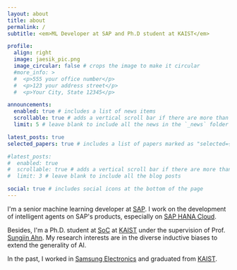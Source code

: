 ```yaml
---
layout: about
title: about
permalink: /
subtitle: <em>ML Developer at SAP and Ph.D student at KAIST</em>

profile:
  align: right
  image: jaesik_pic.png
  image_circular: false # crops the image to make it circular
  #more_info: >
  #  <p>555 your office number</p>
  #  <p>123 your address street</p>
  #  <p>Your City, State 12345</p>

announcements:
  enabled: true # includes a list of news items
  scrollable: true # adds a vertical scroll bar if there are more than 3 news items
  limit: 5 # leave blank to include all the news in the `_news` folder

latest_posts: true
selected_papers: true # includes a list of papers marked as "selected={true}"

#latest_posts:
#  enabled: true
#  scrollable: true # adds a vertical scroll bar if there are more than 3 new posts items
#  limit: 3 # leave blank to include all the blog posts

social: true # includes social icons at the bottom of the page
---
```


I'm a senior machine learning developer at [SAP](https://www.sap.com/korea/index.html?geotargering_redirect=true). I work on the development of intelligent agents on SAP's products, especially on [SAP HANA Cloud](https://www.sap.com/products/data-cloud/hana.html).

Besides, I'm a Ph.D. student at [SoC](https://cs.kaist.ac.kr/) at [KAIST](https://www.kaist.ac.kr/en/) under the supervision of Prof. [Sungjin Ahn](https://mlml.kaist.ac.kr/sungjinahn). My research interests are in the diverse inductive biases to extend the generality of AI.

In the past, I worked in [Samsung Electronics](https://www.samsung.com/sec/) and graduated from [KAIST](https://www.kaist.ac.kr/en/).

